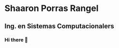 # Shaaron Porras Rangel
## Ing. en Sistemas Computacionalers
[img1]: C:\Users\porra\Downloads\cooltext363391049873403.PNG
### Hi there 👋

<!--
**ShaaronPR/ShaaronPR** is a ✨ _special_ ✨ repository because its `README.md` (this file) appears on your GitHub profile.

Here are some ideas to get you started:

- 🔭 I’m currently working on ...
- 🌱 I’m currently learning ...
- 👯 I’m looking to collaborate on ...
- 🤔 I’m looking for help with ...
- 💬 Ask me about ...
- 📫 How to reach me: ...
- 😄 Pronouns: ...
- ⚡ Fun fact: ...
-->
